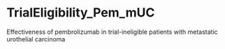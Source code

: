 # TrialEligibility_Pem_mUC
Effectiveness of pembrolizumab in trial-ineligible patients with metastatic urothelial carcinoma
